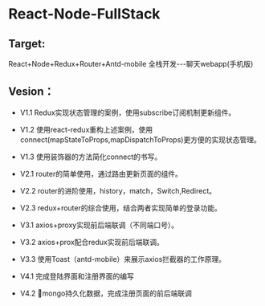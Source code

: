 # React-Node-FullStack
## Target:
React+Node+Redux+Router+Antd-mobile 全栈开发---聊天webapp(手机版)

## Vesion：
* V1.1 Redux实现状态管理的案例，使用subscribe订阅机制更新组件。
* V1.2 使用react-redux重构上述案例，使用connect(mapStateToProps,mapDispatchToProps)更方便的实现状态管理。
* V1.3 使用装饰器的方法简化connect的书写。

* V2.1 router的简单使用，通过路由更新页面的组件。
* V2.2 router的进阶使用，history，match，Switch,Redirect。
* V2.3 redux+router的综合使用，结合两者实现简单的登录功能。

* V3.1 axios+proxy实现前后端联调（不同端口号）。
* V3.2 axios+prox配合redux实现前后端联调。
* V3.3 使用Toast（antd-mobile）来展示axios拦截器的工作原理。

* V4.1 完成登陆界面和注册界面的编写
* V4.2 mongo持久化数据，完成注册页面的前后端联调

